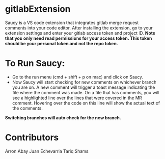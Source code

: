 # gitlabExtension
Saucy is a VS code extension that integrates gitlab merge request comments into your code editor.
After installing the extension, go to your extension settings and enter your gitlab access token and project ID.
**Note that you only need read permissions for your access token. This token should be your personal token and not the repo token.**

# To Run Saucy:
- Go to the run menu (cmd + shift + p on mac) and click on Saucy.
- Now Saucy will start checking for new comments on  whichever branch you are on.
A new comment will trigger a toast message indicating the file where the comment was made.
On a file that has comments, you will see a highlighted line over the lines that were covered in the MR comment. Hovering over
the code on this line will show the actual text of the comments.

**Switching branches will auto check for the new branch.**


# Contributors
Arron Abay
Juan Echevarria
Tariq Shams



